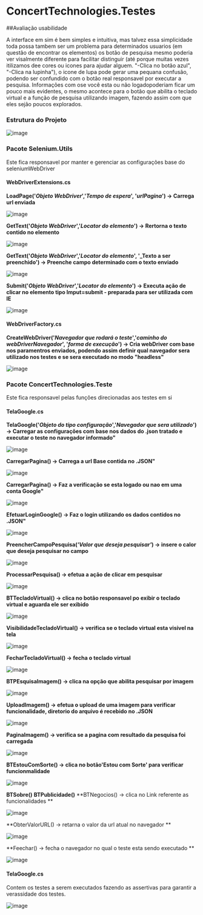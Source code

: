 # ConcertTechnologies.Testes

##Avaliação usabilidade

A interface em sim é bem simples e intuitiva, mas talvez essa simplicidade toda possa tambem ser um problema para determinados usuarios (em questão de encontrar os elementos) os botão de pesquisa mesmo poderia ver visalmente diferente para facilitar distinguir (até porque muitas vezes itilizamos dee cores ou icones para ajudar alguem. "-Clica no botão azul", "-Clica na lupinha"), o icone de lupa pode gerar uma pequana confusão, podendo ser confundido com o botão real responsavel por executar a pesquisa. Informações com ose você esta ou não logadopoderiam ficar um pouco mais evidentes, o mesmo acontece para o botão que abilita o teclado virtual e a função de pesquisa utilizando imagem, fazendo assim com que eles sejão poucos explorados.

### Estrutura do Projeto

![image](https://user-images.githubusercontent.com/22231446/210656129-b69963c9-a661-401d-ae60-b7daa3a25d6e.png)

### Pacote Selenium.Utils

Este fica responsavel por manter e gerenciar as configurações base do seleniumWebDriver

#### **WebDriverExtensions.cs**

**LoadPage('_Objeto WebDriver_','_Tempo de espera_', '_urlPagina_') -> Carrega url enviada**

![image](https://user-images.githubusercontent.com/22231446/210658051-48b9b58a-09ee-4b89-8156-e87af20d8ded.png)


**GetText('_Objeto WebDriver_','_Locator do elemento_') -> Rertorna o texto contido no elemento**

![image](https://user-images.githubusercontent.com/22231446/210658101-09dab3fc-8c31-40fa-9d7b-347e4da650cd.png)


**GetText('_Objeto WebDriver_','_Locator do elemento_', '_Texto a ser preenchido') -> Preenche campo determinado com o texto enviado**

![image](https://user-images.githubusercontent.com/22231446/210657963-1c52b217-5e1e-4a5b-bc83-e7931fb48b28.png)


**Submit('_Objeto WebDriver_','_Locator do elemento_') -> Executa ação de clicar no elemento tipo Imput=submit - preparada para ser utilizada com IE**

![image](https://user-images.githubusercontent.com/22231446/210658218-90df7df3-cf54-4053-bc88-03be1eb38041.png)



#### **WebDriverFactory.cs**

**CreateWebDriver('_Navegador que rodará o teste_','_caminho do webDriverNavegador_', '_forma de execução_') -> Cria webDriver com base nos paramentros enviados, podendo assim definir qual navegador sera utilizado nos testes e se sera executado no modo "headless"**

![image](https://user-images.githubusercontent.com/22231446/210659140-07b8b69a-4cfe-4d6f-9083-13c54dffbc48.png)



### Pacote ConcertTechnologies.Teste

Este fica responsavel pelas funções direcionadas aos testes em si

#### **TelaGoogle.cs**


**TelaGoogle('_Objeto do tipo configuração_','_Navegador que sera utilizado_') -> Carregar as configurações com base nos dados do .json tratado e executar o teste no navegador informado"**

![image](https://user-images.githubusercontent.com/22231446/210659592-796fb24b-124f-4c14-be05-0f70eadabd5c.png)


**CarregarPagina() -> Carrega a url Base contida no .JSON"**

![image](https://user-images.githubusercontent.com/22231446/210660535-ac11fc3d-2154-4dbd-9d96-95d25c3f8175.png)


**CarregarPagina() -> Faz a verificação se esta logado ou nao em uma conta Google"**

![image](https://user-images.githubusercontent.com/22231446/210660738-a3ff83b7-1d9d-4524-bcf0-70e11da4f22e.png)


**EfetuarLoginGoogle() -> Faz o login utilizando os dados contidos no .JSON"**

![image](https://user-images.githubusercontent.com/22231446/210660844-1c02d6ee-3889-456f-a7fc-7b2b25b475df.png)


**PreencherCampoPesquisa(_'Valor que deseja pesquisar'_) -> insere o calor que deseja pesquisar no campo**

![image](https://user-images.githubusercontent.com/22231446/210661040-0fc99b4b-4b89-441b-b569-e78c49e7231b.png)


**ProcessarPesquisa() -> efetua a ação de clicar em pesquisar**

![image](https://user-images.githubusercontent.com/22231446/210661182-f8bdebd4-02b7-4652-b029-2309f3a6e617.png)


**BTTecladoVirtual() -> clica no botão responsavel po exibir o teclado virtual e aguarda ele ser exibido**

![image](https://user-images.githubusercontent.com/22231446/210661301-473bdf67-c115-4c86-a60b-8b4ddd84c0a1.png)


**VisibilidadeTecladoVirtual() -> verifica se o teclado virtual esta visivel na tela**

![image](https://user-images.githubusercontent.com/22231446/210661471-8eb51212-cfb3-4f4a-9824-9c17d79fcf35.png)


**FecharTecladoVirtual() -> fecha o teclado virtual**

![image](https://user-images.githubusercontent.com/22231446/210661634-97f9848e-6969-4cfe-9bba-1fb2d050367f.png)


**BTPEsquisaImagem() -> clica na opção que abilita pesquisar por imagem**

![image](https://user-images.githubusercontent.com/22231446/210661818-32167126-89d6-40ab-8549-48b556b64820.png)


**UploadImagem() -> efetua o upload de uma imagem para verificar funcionalidade, diretorio do arquivo é recebido no .JSON**

![image](https://user-images.githubusercontent.com/22231446/210661895-55cfb97c-e805-4c95-b37f-0aef917b6e42.png)


**PaginaImagem() -> verifica se a pagina com resultado da pesquisa foi carregada**

![image](https://user-images.githubusercontent.com/22231446/210662121-31dbf747-2d1b-4e58-9047-0a78cce86cd8.png)


**BTEstouComSorte() -> clica no botão'Estou com Sorte' para verificar funcionmalidade**

![image](https://user-images.githubusercontent.com/22231446/210662238-5fd61100-6d22-4f50-978e-b0d2bb0e31e1.png)


**BTSobre()**
**BTPublicidade()**
**BTNegocios() -> clica no Link referente as funcionalidades **

![image](https://user-images.githubusercontent.com/22231446/210662491-2dc138d9-b2fe-4804-99d0-13b8da809b12.png)


**ObterValorURL() -> retarna o valor da url atual no navegador **

![image](https://user-images.githubusercontent.com/22231446/210662563-fdbe48c8-fe9c-40f9-b380-393742585e9c.png)


**Feechar() -> fecha o navegador no qual o teste esta sendo executado **

![image](https://user-images.githubusercontent.com/22231446/210662657-85ade0d1-c2fd-4698-95a1-919eddf492e8.png)


#### **TelaGoogle.cs**

Contem os testes a serem executados fazendo as assertivas para garantir a verassidade dos testes.

![image](https://user-images.githubusercontent.com/22231446/210663610-d6c3a705-65b5-4635-bd16-4b93b3e8d701.png)




